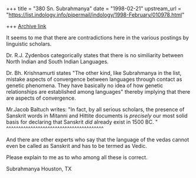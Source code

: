 +++
title = "380 Sn. Subrahmanya"
date = "1998-02-21"
upstream_url = "https://list.indology.info/pipermail/indology/1998-February/010978.html"

+++
[Archive link](https://list.indology.info/pipermail/indology/1998-February/010978.html)

It seems to me that there are  contradictions here in the various
 postings by linguistic scholars.

Dr. R.J. Zydenbos categorically states that there is
no similiarity between North Indian and South Indian Languages.

Dr. Bh. Krishnamurti states "The other kind, like Subrahmanya in
the list, mistake aspects of convergence between languages through
contact as genetic phenomena. They have basically no idea
of how genetic relationships are established among languages"
thereby implying that there are aspects of convergence.

Mr.Jacob Baltuch  writes:
"In fact, by all serious scholars, the presence of Sanskrit
words in Mitanni and Hittite documents is *precisely* our most
solid basis for
declaring that Sanskrit *did* already exist in 1500 BC. "
               ^^^^^^^^^^^^^^^^^^^^^^^^^^^^^^^^^^^^^^^^

And there are other experts who say that the language of the
vedas cannot even be called as Sanskrit and has to be termed as
Vedic.

Please explain to me as to who among all these is correct.

Subrahmanya
Houston, TX



